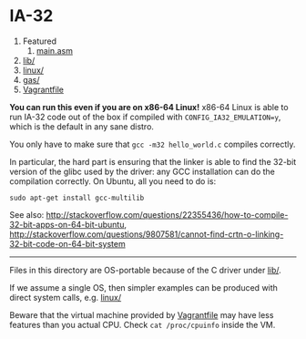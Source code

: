 # IA-32

1.  Featured
    1. [main.asm](main.asm)
1.  [lib/](lib/)
1.  [linux/](linux/)
1.  [gas/](gas/)
1.  [Vagrantfile](Vagrantfile)

**You can run this even if you are on x86-64 Linux!** x86-64 Linux is able to run IA-32 code out of the box if compiled with `CONFIG_IA32_EMULATION=y`, which is the default in any sane distro.

You only have to make sure that `gcc -m32 hello_world.c` compiles correctly.

In particular, the hard part is ensuring that the linker is able to find the 32-bit version of the glibc used by the driver: any GCC installation can do the compilation correctly. On Ubuntu, all you need to do is:

    sudo apt-get install gcc-multilib

See also: <http://stackoverflow.com/questions/22355436/how-to-compile-32-bit-apps-on-64-bit-ubuntu>, <http://stackoverflow.com/questions/9807581/cannot-find-crtn-o-linking-32-bit-code-on-64-bit-system>

---

Files in this directory are OS-portable because of the C driver under [lib/](lib/).

If we assume a single OS, then simpler examples can be produced with direct system calls, e.g. [linux/](linux/)

Beware that the virtual machine provided by [Vagrantfile](Vagrantfile) may have less features than you actual CPU. Check `cat /proc/cpuinfo` inside the VM.

